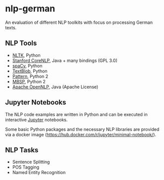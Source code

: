 # nlp-german

An evaluation of different NLP toolkits with focus on processing German texts.

## NLP Tools

* [NLTK](http://www.nltk.org/), Python
* [Stanford CoreNLP](https://stanfordnlp.github.io/CoreNLP/index.html), Java + many bindings (GPL 3.0)
* [spaCy](https://spacy.io/), Python
* [TextBlob](http://textblob.readthedocs.io/en/dev/), Python
* [Pattern](https://www.clips.uantwerpen.be/pattern), Python 2
* [MBSP](https://www.clips.uantwerpen.be/pages/MBSP), Python 2
* [Apache OpenNLP](http://opennlp.apache.org/), Java (Apache License)

## Jupyter Notebooks

The NLP code examples are written in Python and can be executed in interactive [Jupyter](http://jupyter.org/) notebooks.

Some basic Python packages and the necessary NLP libraries are provided via a docker image (https://hub.docker.com/r/jupyter/minimal-notebook/).

## NLP Tasks

* Sentence Splitting
* POS Tagging
* Named Entity Recognition
